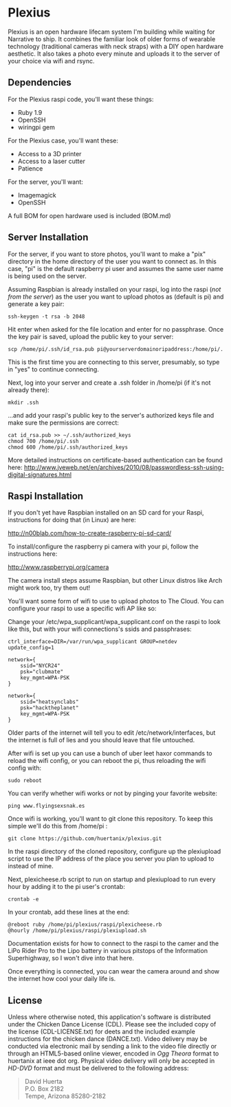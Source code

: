 Plexius
=======

Plexius is an open hardware lifecam system I'm building while waiting for Narrative to ship. It combines the familiar look of older forms of wearable technology (traditional cameras with neck straps) with a DIY open hardware aesthetic. It also takes a photo every minute and uploads it to the server of your choice via wifi and rsync.

Dependencies
------------

For the Plexius raspi code, you'll want these things:
* Ruby 1.9
* OpenSSH
* wiringpi gem

For the Plexius case, you'll want these:
* Access to a 3D printer
* Access to a laser cutter
* Patience

For the server, you'll want:
* Imagemagick
* OpenSSH

A full BOM for open hardware used is included (BOM.md)

Server Installation
-------------------

For the server, if you want to store photos, you'll want to make a "pix" directory in the home directory of the user you want to connect as. In this case, "pi" is the default raspberry pi user and assumes the same user name is being used on the server.

Assuming Raspbian is already installed on your raspi, log into the raspi (*not from the server*) as the user you want to upload photos as (default is pi) and generate a key pair:

    ssh-keygen -t rsa -b 2048

Hit enter when asked for the file location and enter for no passphrase. Once the key pair is saved, upload the public key to your server:

    scp /home/pi/.ssh/id_rsa.pub pi@yourserverdomainoripaddress:/home/pi/.

This is the first time you are connecting to this server, presumably, so type in "yes" to continue connecting.

Next, log into your server and create a .ssh folder in /home/pi (if it's not already there):

    mkdir .ssh

...and add your raspi's public key to the server's authorized keys file and make sure the permissions are correct:

    cat id_rsa.pub >> ~/.ssh/authorized_keys
    chmod 700 /home/pi/.ssh
    chmod 600 /home/pi/.ssh/authorized_keys

More detailed instructions on certificate-based authentication can be found here: http://www.jveweb.net/en/archives/2010/08/passwordless-ssh-using-digital-signatures.html

Raspi Installation
------------------

If you don't yet have Raspbian installed on an SD card for your Raspi, instructions for doing that (in Linux) are here: 

http://n00blab.com/how-to-create-raspberry-pi-sd-card/

To install/configure the raspberry pi camera with your pi, follow the instructions here: 

http://www.raspberrypi.org/camera

The camera install steps assume Raspbian, but other Linux distros like Arch might work too, try them out!

You'll want some form of wifi to use to upload photos to The Cloud. You can configure your raspi to use a specific wifi AP like so:

Change your /etc/wpa_supplicant/wpa_supplicant.conf on the raspi to look like this, but with your wifi connections's ssids and passphrases:

    ctrl_interface=DIR=/var/run/wpa_supplicant GROUP=netdev
    update_config=1

    network={
        ssid="NYCR24"
        psk="clubmate"
        key_mgmt=WPA-PSK
    }

    network={
        ssid="heatsynclabs"
        psk="hacktheplanet"
        key_mgmt=WPA-PSK
    }

Older parts of the internet will tell you to edit /etc/network/interfaces, but the internet is full of lies and you should leave that file untouched.

After wifi is set up you can use a bunch of uber leet haxor commands to reload the wifi config, or you can reboot the pi, thus reloading the wifi config with:

    sudo reboot

You can verify whether wifi works or not by pinging your favorite website:

    ping www.flyingsexsnak.es

Once wifi is working, you'll want to git clone this repository. To keep this simple we'll do this from /home/pi :

    git clone https://github.com/huertanix/plexius.git

In the raspi directory of the cloned repository, configure up the plexiupload script to use the IP address of the place you server you plan to upload to instead of mine.

Next, plexicheese.rb script to run on startup and plexiupload to run every hour by adding it to the pi user's crontab:

    crontab -e

In your crontab, add these lines at the end:

    @reboot ruby /home/pi/plexius/raspi/plexicheese.rb
    @hourly /home/pi/plexius/raspi/plexiupload.sh

Documentation exists for how to connect to the raspi to the camer and the LiPo Rider Pro to the Lipo battery in various pitstops of the Information Superhighway, so I won't dive into that here.

Once everything is connected, you can wear the camera around and show the internet how cool your daily life is.

License
-------

Unless where otherwise noted, this application's software is distributed under the Chicken Dance License (CDL). Please see the included copy of the license (CDL-LICENSE.txt) for deets and the included example instructions for the chicken dance (DANCE.txt). Video delivery may be conducted via electronic mail by sending a link to the video file directly or through an HTML5-based online viewer, encoded in *Ogg Theora* format to huertanix at ieee dot org. Physical video delivery will only be accepted in *HD-DVD* format and must be delivered to the following address:

> David Huerta  
> P.O. Box 2182  
> Tempe, Arizona 85280-2182  
